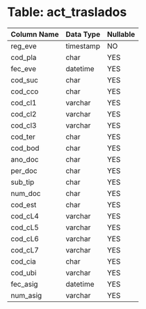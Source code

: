 # Table: act_traslados

| Column Name | Data Type | Nullable |
|-------------|-----------|----------|
| reg_eve | timestamp | NO |
| cod_pla | char | YES |
| fec_eve | datetime | YES |
| cod_suc | char | YES |
| cod_cco | char | YES |
| cod_cl1 | varchar | YES |
| cod_cl2 | varchar | YES |
| cod_cl3 | varchar | YES |
| cod_ter | char | YES |
| cod_bod | char | YES |
| ano_doc | char | YES |
| per_doc | char | YES |
| sub_tip | char | YES |
| num_doc | char | YES |
| cod_est | char | YES |
| cod_cL4 | varchar | YES |
| cod_cL5 | varchar | YES |
| cod_cL6 | varchar | YES |
| cod_cL7 | varchar | YES |
| cod_cia | char | YES |
| cod_ubi | varchar | YES |
| fec_asig | datetime | YES |
| num_asig | varchar | YES |
